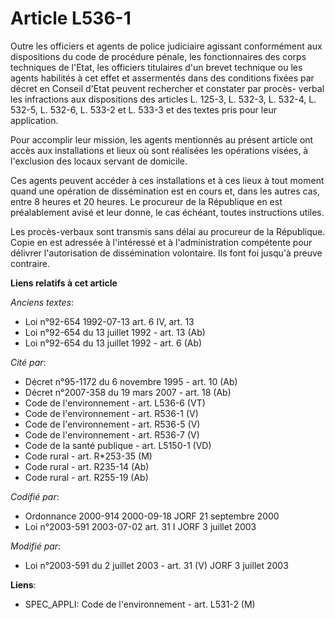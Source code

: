 # Article L536-1

Outre les officiers et agents de police judiciaire agissant conformément aux dispositions du code de procédure pénale, les
fonctionnaires des corps techniques de l'Etat, les officiers titulaires d'un brevet technique ou les agents habilités à cet
effet et assermentés dans des conditions fixées par décret en Conseil d'Etat peuvent rechercher et constater par procès-
verbal les infractions aux dispositions des articles L. 125-3, L. 532-3, L. 532-4, L. 532-5, L. 532-6, L. 533-2 et L. 533-3
et des textes pris pour leur application.

Pour accomplir leur mission, les agents mentionnés au présent article ont accès aux installations et lieux où sont réalisées
les opérations visées, à l'exclusion des locaux servant de domicile.

Ces agents peuvent accéder à ces installations et à ces lieux à tout moment quand une opération de dissémination est en cours
et, dans les autres cas, entre 8 heures et 20 heures. Le procureur de la République en est préalablement avisé et leur donne,
le cas échéant, toutes instructions utiles.

Les procès-verbaux sont transmis sans délai au procureur de la République. Copie en est adressée à l'intéressé et à
l'administration compétente pour délivrer l'autorisation de dissémination volontaire. Ils font foi jusqu'à preuve contraire.

**Liens relatifs à cet article**

_Anciens textes_:

  - Loi n°92-654 1992-07-13 art. 6 IV, art. 13
  - Loi n°92-654 du 13 juillet 1992 - art. 13 (Ab)
  - Loi n°92-654 du 13 juillet 1992 - art. 6 (Ab)

_Cité par_:

  - Décret n°95-1172 du 6 novembre 1995 - art. 10 (Ab)
  - Décret n°2007-358 du 19 mars 2007 - art. 18 (Ab)
  - Code de l'environnement - art. L536-6 (VT)
  - Code de l'environnement - art. R536-1 (V)
  - Code de l'environnement - art. R536-5 (V)
  - Code de l'environnement - art. R536-7 (V)
  - Code de la santé publique - art. L5150-1 (VD)
  - Code rural - art. R*253-35 (M)
  - Code rural - art. R235-14 (Ab)
  - Code rural - art. R255-19 (Ab)

_Codifié par_:

  - Ordonnance 2000-914 2000-09-18 JORF 21 septembre 2000
  - Loi n°2003-591 2003-07-02 art. 31 I JORF 3 juillet 2003

_Modifié par_:

  - Loi n°2003-591 du 2 juillet 2003 - art. 31 (V) JORF 3 juillet 2003

**Liens**:

  - SPEC_APPLI: Code de l'environnement - art. L531-2 (M)
